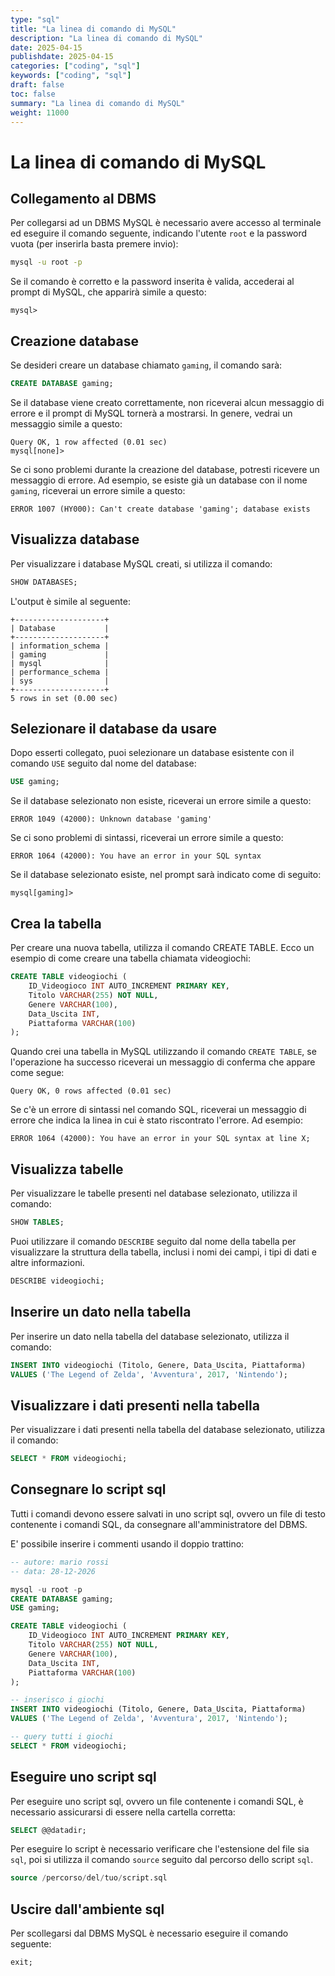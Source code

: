 ```yaml
---
type: "sql"
title: "La linea di comando di MySQL"
description: "La linea di comando di MySQL"
date: 2025-04-15
publishdate: 2025-04-15
categories: ["coding", "sql"]
keywords: ["coding", "sql"]
draft: false
toc: false
summary: "La linea di comando di MySQL"
weight: 11000
---
```


# La linea di comando di MySQL

## Collegamento al DBMS

Per collegarsi ad un DBMS MySQL è necessario avere accesso al terminale ed eseguire il comando seguente, indicando l'utente ``root`` e la password vuota (per inserirla basta premere invio):

```bash
mysql -u root -p
```

Se il comando è corretto e la password inserita è valida, accederai al prompt di MySQL, che apparirà simile a questo:

```plaintext
mysql>
```

## Creazione database

Se desideri creare un database chiamato ``gaming``, il comando sarà:

```sql
CREATE DATABASE gaming;
```

Se il database viene creato correttamente, non riceverai alcun messaggio di errore e il prompt di MySQL tornerà a mostrarsi. In genere, vedrai un messaggio simile a questo:

```plaintext
Query OK, 1 row affected (0.01 sec)
mysql[none]>
```

Se ci sono problemi durante la creazione del database, potresti ricevere un messaggio di errore. Ad esempio, se esiste già un database con il nome ``gaming``, riceverai un errore simile a questo:

```plaintext
ERROR 1007 (HY000): Can't create database 'gaming'; database exists
```

## Visualizza database

Per visualizzare i database MySQL creati, si utilizza il comando:

```sql
SHOW DATABASES;
```

L'output è simile al seguente:

```plaintext
+--------------------+
| Database           |
+--------------------+
| information_schema |
| gaming             |
| mysql              |
| performance_schema |
| sys                |
+--------------------+
5 rows in set (0.00 sec)
```

## Selezionare il database da usare

Dopo esserti collegato, puoi selezionare un database esistente con il comando ``USE`` seguito dal nome del database:

```sql
USE gaming;
```

Se il database selezionato non esiste, riceverai un errore simile a questo:

```plaintext
ERROR 1049 (42000): Unknown database 'gaming'
```

Se ci sono problemi di sintassi, riceverai un errore simile a questo:

```plaintext
ERROR 1064 (42000): You have an error in your SQL syntax
```

Se il database selezionato esiste, nel prompt sarà indicato come di seguito:

```plaintext
mysql[gaming]>
```

## Crea la tabella

Per creare una nuova tabella, utilizza il comando CREATE TABLE. Ecco un esempio di come creare una tabella chiamata videogiochi:

```sql
CREATE TABLE videogiochi (
    ID_Videogioco INT AUTO_INCREMENT PRIMARY KEY,
    Titolo VARCHAR(255) NOT NULL,
    Genere VARCHAR(100),
    Data_Uscita INT,
    Piattaforma VARCHAR(100)
);
```

Quando crei una tabella in MySQL utilizzando il comando ``CREATE TABLE``, se l'operazione ha successo riceverai un messaggio di conferma che appare come segue:

```plaintext
Query OK, 0 rows affected (0.01 sec)
```

Se c'è un errore di sintassi nel comando SQL, riceverai un messaggio di errore che indica la linea in cui è stato riscontrato l'errore. Ad esempio:

```plaintext
ERROR 1064 (42000): You have an error in your SQL syntax at line X;
```

## Visualizza tabelle

Per visualizzare le tabelle presenti nel database selezionato, utilizza il comando:

```sql
SHOW TABLES;
```

Puoi utilizzare il comando ``DESCRIBE`` seguito dal nome della tabella per visualizzare la struttura della tabella, inclusi i nomi dei campi, i tipi di dati e altre informazioni.

```sql
DESCRIBE videogiochi;
```

## Inserire un dato nella tabella

Per inserire un dato nella tabella del database selezionato, utilizza il comando:

```sql
INSERT INTO videogiochi (Titolo, Genere, Data_Uscita, Piattaforma)
VALUES ('The Legend of Zelda', 'Avventura', 2017, 'Nintendo');
```

## Visualizzare i dati presenti nella tabella

Per visualizzare i dati presenti nella tabella del database selezionato, utilizza il comando:

```sql
SELECT * FROM videogiochi;
```

## Consegnare lo script sql

Tutti i comandi devono essere salvati in uno script sql, ovvero un file di testo contenente i comandi SQL, da consegnare all'amministratore del DBMS.

E' possibile inserire i commenti usando il doppio trattino:

```sql
-- autore: mario rossi 
-- data: 28-12-2026

mysql -u root -p
CREATE DATABASE gaming;
USE gaming;

CREATE TABLE videogiochi (
    ID_Videogioco INT AUTO_INCREMENT PRIMARY KEY,
    Titolo VARCHAR(255) NOT NULL,
    Genere VARCHAR(100),
    Data_Uscita INT,
    Piattaforma VARCHAR(100)
);

-- inserisco i giochi
INSERT INTO videogiochi (Titolo, Genere, Data_Uscita, Piattaforma)
VALUES ('The Legend of Zelda', 'Avventura', 2017, 'Nintendo');

-- query tutti i giochi
SELECT * FROM videogiochi;
```

## Eseguire uno script sql

Per eseguire uno script sql, ovvero un file contenente i comandi SQL, è necessario assicurarsi di essere nella cartella corretta:

```sql
SELECT @@datadir;
```

Per eseguire lo script è necessario verificare che l'estensione del file sia ``sql``, poi si utilizza il comando ``source`` seguito dal percorso dello script ``sql``.

```sql
source /percorso/del/tuo/script.sql
```

## Uscire dall'ambiente sql

Per scollegarsi dal DBMS MySQL è necessario eseguire il comando seguente:

```sql
exit;
```
